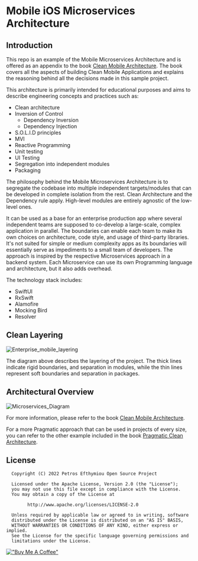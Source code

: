 Mobile iOS Microservices Architecture
=========================================
Introduction
------------
This repo is an example of the Mobile Microservices Architecture and is offered as an appendix to the book [Clean Mobile Architecture](https://www.petrosefthymiou.com/product-page). The book covers all the aspects of building Clean Mobile Applications and explains the reasoning behind all the decisions made in this sample project.

This architecture is primarily intended for educational purposes and aims to describe engineering concepts and practices such as:

* Clean architecture
* Inversion of Control
  * Dependency Inversion
  * Dependency Injection
* S.O.L.I.D principles
* MVI
* Reactive Programming
* Unit testing
* UI Testing
* Segregation into independent modules
* Packaging

The philosophy behind the Mobile Microservices Architecture is to segregate the codebase into multiple independent targets/modules that can be developed in complete isolation from the rest. Clean Architecture and the Dependency rule apply. High-level modules are entirely agnostic of the low-level ones. 

It can be used as a base for an enterprise production app where several independent teams are supposed to co-develop a large-scale, complex application in parallel. The boundaries can enable each team to make its own choices on architecture, code style, and usage of third-party libraries. It's not suited for simple or medium complexity apps as its boundaries will essentially serve as impediments to a small team of developers. The approach is inspired by the respective Microservices approach in a backend system. Each Microservice can use its own Programming language and architecture, but it also adds overhead.

The technology stack includes:
* SwiftUI
* RxSwift
* Alamofire
* Mocking Bird
* Resolver


Clean Layering
--------------
![Enterprise_mobile_layering](https://user-images.githubusercontent.com/98778003/162254460-da17b088-0cc6-46dc-9749-ec7a1475b511.png)



The diagram above describes the layering of the project. The thick lines indicate rigid boundaries, and separation in modules, while the thin lines represent soft boundaries and separation in packages.

Architectural Overview
---------------

![Microservices_Diagram](https://user-images.githubusercontent.com/98778003/162251457-28a87ccb-dcf6-466e-9492-c1def80aa827.png)

For more information, please refer to the book [Clean Mobile Architecture](https://www.petrosefthymiou.com/product-page).

For a more Pragmatic approach that can be used in projects of every size, you can refer to the other example included in the book [Pragmatic Clean Architecture](https://github.com/petros-efthymiou/iOS-Pragmatic-Clean-Architecture).

License
--------
```
  Copyright (C) 2022 Petros Efthymiou Open Source Project

  Licensed under the Apache License, Version 2.0 (the "License");
  you may not use this file except in compliance with the License.
  You may obtain a copy of the License at

        http://www.apache.org/licenses/LICENSE-2.0

  Unless required by applicable law or agreed to in writing, software
  distributed under the License is distributed on an "AS IS" BASIS,
  WITHOUT WARRANTIES OR CONDITIONS OF ANY KIND, either express or implied.
  See the License for the specific language governing permissions and
  limitations under the License.
  ```

[!["Buy Me A Coffee"](https://www.buymeacoffee.com/assets/img/custom_images/orange_img.png)](https://www.buymeacoffee.com/petrosefth)
